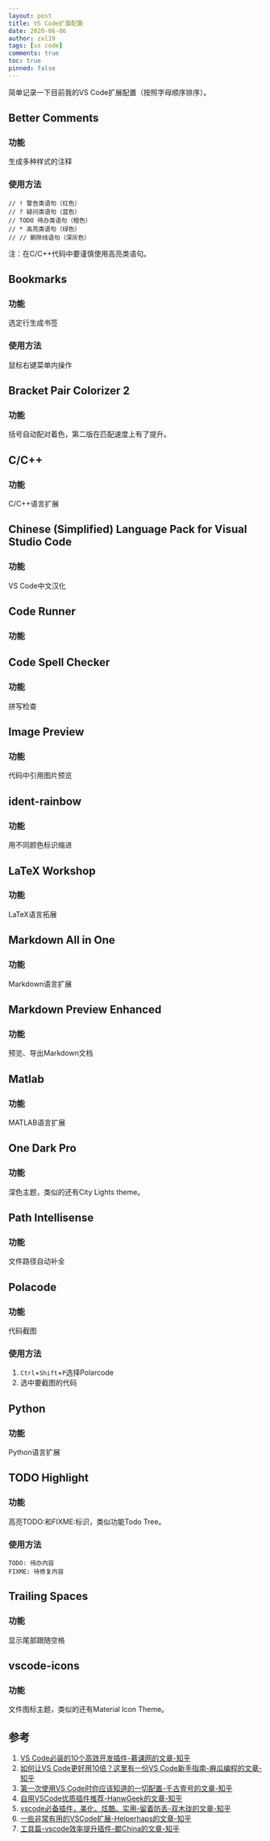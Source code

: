 ```yaml
---
layout: post
title: VS Code扩展配置
date: 2020-06-06
author: zxl19
tags: [vs code]
comments: true
toc: true
pinned: false
---
```


简单记录一下目前我的VS Code扩展配置（按照字母顺序排序）。

<!-- more -->

## Better Comments

### 功能

生成多种样式的注释

### 使用方法

```
// ! 警告类语句（红色）
// ? 疑问类语句（蓝色）
// TODO 待办类语句（橙色）
// * 高亮类语句（绿色）
// // 删除线语句（深灰色）
```
注：在C/C++代码中要谨慎使用高亮类语句。

## Bookmarks

### 功能

选定行生成书签

### 使用方法

鼠标右键菜单内操作

## Bracket Pair Colorizer 2

### 功能

括号自动配对着色，第二版在匹配速度上有了提升。

## C/C++

### 功能

C/C++语言扩展

## Chinese (Simplified) Language Pack for Visual Studio Code

### 功能

VS Code中文汉化

## Code Runner

### 功能

## Code Spell Checker

### 功能

拼写检查

## Image Preview

### 功能

代码中引用图片预览

## ident-rainbow

### 功能

用不同颜色标识缩进

## LaTeX Workshop

### 功能

LaTeX语言拓展

## Markdown All in One

### 功能

Markdown语言扩展

## Markdown Preview Enhanced

### 功能

预览、导出Markdown文档

## Matlab

### 功能

MATLAB语言扩展

## One Dark Pro

### 功能

深色主题，类似的还有City Lights theme。

## Path Intellisense

### 功能

文件路径自动补全

## Polacode

### 功能

代码截图

### 使用方法

1. `Ctrl`+`Shift`+`P`选择Polarcode
2. 选中要截图的代码

## Python

### 功能

Python语言扩展

## TODO Highlight

### 功能

高亮TODO:和FIXME:标识，类似功能Todo Tree。

### 使用方法

```
TODO: 待办内容
FIXME: 待修复内容
```

## Trailing Spaces

### 功能

显示尾部跟随空格

## vscode-icons

### 功能

文件图标主题，类似的还有Material Icon Theme。

## 参考
1. [VS Code必装的10个高效开发插件-慕课网的文章-知乎](https://zhuanlan.zhihu.com/p/56719281)
2. [如何让VS Code更好用10倍？这里有一份VS Code新手指南-麻瓜编程的文章-知乎](https://zhuanlan.zhihu.com/p/99462672)
3. [第一次使用VS Code时你应该知道的一切配置-千古壹号的文章-知乎](https://zhuanlan.zhihu.com/p/62913725)
4. [自用VSCode优质插件推荐-HanwGeek的文章-知乎](https://zhuanlan.zhihu.com/p/89693351)
5. [vscode必备插件，美化、炫酷、实用-留着防丢-双木珑的文章-知乎](https://zhuanlan.zhihu.com/p/112016680)
6. [一些非常有用的VSCode扩展-Helperhaps的文章-知乎](https://zhuanlan.zhihu.com/p/29553584)
7. [工具篇-vscode效率提升插件-鲲China的文章-知乎](https://zhuanlan.zhihu.com/p/73452541)